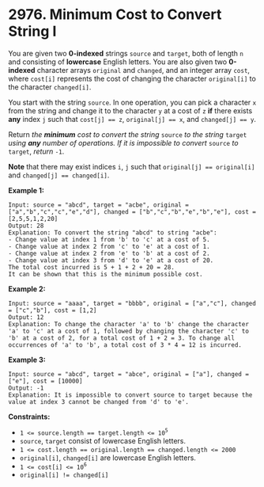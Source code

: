 # 2976. Minimum Cost to Convert String I

You are given two **0-indexed** strings `source` and `target`, both of
length `n` and consisting of **lowercase** English letters. You are also
given two **0-indexed** character arrays `original` and `changed`, and
an integer array `cost`, where `cost[i]` represents the cost of changing
the character `original[i]` to the character `changed[i]`.

You start with the string `source`. In one operation, you can pick a
character `x` from the string and change it to the character `y` at a
cost of `z` **if** there exists **any** index `j` such that
`cost[j] == z`, `original[j] == x`, and `changed[j] == y`.

Return *the **minimum** cost to convert the string* `source` *to the
string* `target` *using **any** number of operations. If it is
impossible to convert* `source` *to* `target`, *return* `-1`.

**Note** that there may exist indices `i`, `j` such that
`original[j] == original[i]` and `changed[j] == changed[i]`.

**Example 1:**

    Input: source = "abcd", target = "acbe", original = ["a","b","c","c","e","d"], changed = ["b","c","b","e","b","e"], cost = [2,5,5,1,2,20]
    Output: 28
    Explanation: To convert the string "abcd" to string "acbe":
    - Change value at index 1 from 'b' to 'c' at a cost of 5.
    - Change value at index 2 from 'c' to 'e' at a cost of 1.
    - Change value at index 2 from 'e' to 'b' at a cost of 2.
    - Change value at index 3 from 'd' to 'e' at a cost of 20.
    The total cost incurred is 5 + 1 + 2 + 20 = 28.
    It can be shown that this is the minimum possible cost.

**Example 2:**

    Input: source = "aaaa", target = "bbbb", original = ["a","c"], changed = ["c","b"], cost = [1,2]
    Output: 12
    Explanation: To change the character 'a' to 'b' change the character 'a' to 'c' at a cost of 1, followed by changing the character 'c' to 'b' at a cost of 2, for a total cost of 1 + 2 = 3. To change all occurrences of 'a' to 'b', a total cost of 3 * 4 = 12 is incurred.

**Example 3:**

    Input: source = "abcd", target = "abce", original = ["a"], changed = ["e"], cost = [10000]
    Output: -1
    Explanation: It is impossible to convert source to target because the value at index 3 cannot be changed from 'd' to 'e'.

**Constraints:**

- `1 <= source.length == target.length <= 10`<sup>`5`</sup>
- `source`, `target` consist of lowercase English letters.
- `1 <= cost.length == original.length == changed.length <= 2000`
- `original[i]`, `changed[i]` are lowercase English letters.
- `1 <= cost[i] <= 10`<sup>`6`</sup>
- `original[i] != changed[i]`

